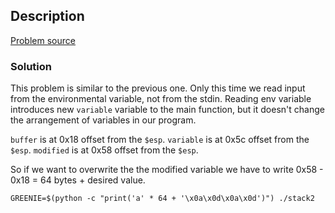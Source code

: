 ## Description

[Problem source](https://exploit-exercises.com/protostar/stack2/)


### Solution


This problem is similar to the previous one. Only this time we read input from
the environmental variable, not from the stdin. Reading env variable introduces
new `variable` variable to the main function, but it doesn't change the
arrangement of variables in our program.

`buffer` is at 0x18 offset from the `$esp`.
`variable` is at 0x5c offset from the `$esp`.
`modified` is at 0x58 offset from the `$esp`.

So if we want to overwrite the the modified variable we have to write 0x58 -
0x18 = 64 bytes + desired value.

	GREENIE=$(python -c "print('a' * 64 + '\x0a\x0d\x0a\x0d')") ./stack2
